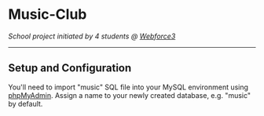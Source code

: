 <h1><strong>Music-Club</strong></h1>
<em>School project initiated by 4 students @ <a href="http://www.wf3.fr/">Webforce3</a></em>
<hr>
<h2>Setup and Configuration</h2>
<p>You'll need to import "music" SQL file into your MySQL environment using <a href="http://www.phpmyadmin.net/">phpMyAdmin</a>. Assign a name to your newly created database, e.g. "music" by default.</p>
